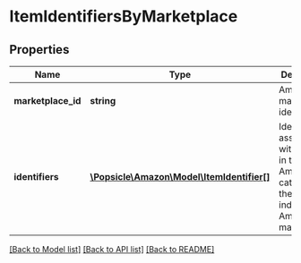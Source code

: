 # ItemIdentifiersByMarketplace

## Properties
Name | Type | Description | Notes
------------ | ------------- | ------------- | -------------
**marketplace_id** | **string** | Amazon marketplace identifier. | 
**identifiers** | [**\Popsicle\Amazon\Model\ItemIdentifier[]**](ItemIdentifier.md) | Identifiers associated with the item in the Amazon catalog for the indicated Amazon marketplace. | 

[[Back to Model list]](../../README.md#documentation-for-models) [[Back to API list]](../../README.md#documentation-for-api-endpoints) [[Back to README]](../../README.md)

